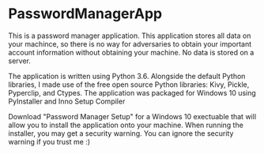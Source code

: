 # PasswordManagerApp
This is a password manager application. This application stores all data on your machince, so there is no way for adversaries to obtain your important account information without obtaining your machine. No data is stored on a server.

The application is written using Python 3.6. Alongside the default Python libraries, I made use of the free open source Python libraries: Kivy, Pickle, Pyperclip, and Ctypes. The application was packaged for Windows 10 using PyInstaller and Inno Setup Compiler

Download "Password Manager Setup" for a Windows 10 exectuable that will allow you to install the application onto your machine. When running the installer, you may get a security warning. You can ignore the security warning if you trust me :)

